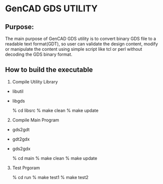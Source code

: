 # GenCAD GDS UTILITY

## Purpose:
The main purpose of GenCAD GDS utility is to convert binary GDS file 
to a readable text format(GDT), so user can validate the design content,
modify or manipulate the content using simple script like tcl or perl 
without decoding the GDS binary format.

## How to build the executable

1. Compile Utility Library

  * libutil
  * libgds

	% cd libsrc
	% make clean
	% make update


2. Compile Main Program

  * gds2gdt
  * gdt2gdx
  * gds2gdx

	% cd main
	% make clean
	% make update


3. Test Prgoram

	% cd run
	% make test1
	% make test2

